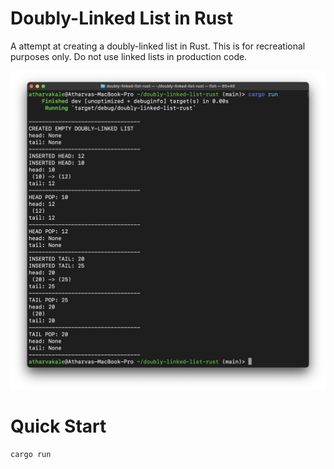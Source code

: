 # Doubly-Linked List in Rust

A attempt at creating a doubly-linked list in Rust. This is for recreational purposes only. Do not use linked lists in production code.

![Output](images/terminal.png)

# Quick Start
```console 
cargo run
```
